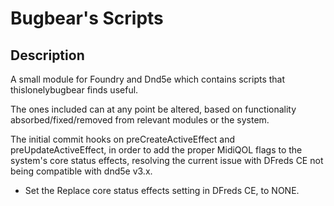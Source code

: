 # Bugbear's Scripts

## Description
A small module for Foundry and Dnd5e which contains scripts that thislonelybugbear finds useful.

The ones included can at any point be altered, based on functionality absorbed/fixed/removed from relevant modules or the system.

The initial commit hooks on preCreateActiveEffect and preUpdateActiveEffect, in order to add the proper MidiQOL flags to the system's core status effects, resolving the current issue with DFreds CE not being compatible with dnd5e v3.x.
- Set the Replace core status effects setting in DFreds CE, to NONE.
